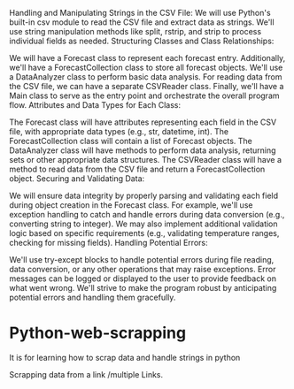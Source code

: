 Handling and Manipulating Strings in the CSV File:
We will use Python's built-in csv module to read the CSV file and extract data as strings.
We'll use string manipulation methods like split, rstrip, and strip to process individual fields as needed.
Structuring Classes and Class Relationships:

We will have a Forecast class to represent each forecast entry.
Additionally, we'll have a ForecastCollection class to store all forecast objects.
We'll use a DataAnalyzer class to perform basic data analysis.
For reading data from the CSV file, we can have a separate CSVReader class.
Finally, we'll have a Main class to serve as the entry point and orchestrate the overall program flow.
Attributes and Data Types for Each Class:

The Forecast class will have attributes representing each field in the CSV file, with appropriate data types (e.g., str, datetime, int).
The ForecastCollection class will contain a list of Forecast objects.
The DataAnalyzer class will have methods to perform data analysis, returning sets or other appropriate data structures.
The CSVReader class will have a method to read data from the CSV file and return a ForecastCollection object.
Securing and Validating Data:

We will ensure data integrity by properly parsing and validating each field during object creation in the Forecast class.
For example, we'll use exception handling to catch and handle errors during data conversion (e.g., converting string to integer).
We may also implement additional validation logic based on specific requirements (e.g., validating temperature ranges, checking for missing fields).
Handling Potential Errors:

We'll use try-except blocks to handle potential errors during file reading, data conversion, or any other operations that may raise exceptions.
Error messages can be logged or displayed to the user to provide feedback on what went wrong.
We'll strive to make the program robust by anticipating potential errors and handling them gracefully.
# Python-web-scrapping
It is for learning how to scrap data and handle strings in python

Scrapping data from a link /multiple Links.
